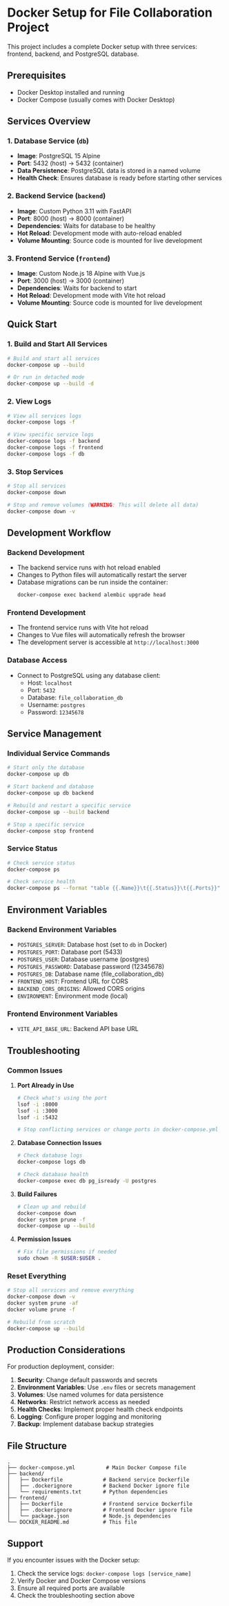 # Docker Setup for File Collaboration Project

This project includes a complete Docker setup with three services: frontend, backend, and PostgreSQL database.

## Prerequisites

- Docker Desktop installed and running
- Docker Compose (usually comes with Docker Desktop)

## Services Overview

### 1. Database Service (`db`)
- **Image**: PostgreSQL 15 Alpine
- **Port**: 5432 (host) → 5432 (container)
- **Data Persistence**: PostgreSQL data is stored in a named volume
- **Health Check**: Ensures database is ready before starting other services

### 2. Backend Service (`backend`)
- **Image**: Custom Python 3.11 with FastAPI
- **Port**: 8000 (host) → 8000 (container)
- **Dependencies**: Waits for database to be healthy
- **Hot Reload**: Development mode with auto-reload enabled
- **Volume Mounting**: Source code is mounted for live development

### 3. Frontend Service (`frontend`)
- **Image**: Custom Node.js 18 Alpine with Vue.js
- **Port**: 3000 (host) → 3000 (container)
- **Dependencies**: Waits for backend to start
- **Hot Reload**: Development mode with Vite hot reload
- **Volume Mounting**: Source code is mounted for live development

## Quick Start

### 1. Build and Start All Services
```bash
# Build and start all services
docker-compose up --build

# Or run in detached mode
docker-compose up --build -d
```

### 2. View Logs
```bash
# View all services logs
docker-compose logs -f

# View specific service logs
docker-compose logs -f backend
docker-compose logs -f frontend
docker-compose logs -f db
```

### 3. Stop Services
```bash
# Stop all services
docker-compose down

# Stop and remove volumes (WARNING: This will delete all data)
docker-compose down -v
```

## Development Workflow

### Backend Development
- The backend service runs with hot reload enabled
- Changes to Python files will automatically restart the server
- Database migrations can be run inside the container:
  ```bash
  docker-compose exec backend alembic upgrade head
  ```

### Frontend Development
- The frontend service runs with Vite hot reload
- Changes to Vue files will automatically refresh the browser
- The development server is accessible at `http://localhost:3000`

### Database Access
- Connect to PostgreSQL using any database client:
  - Host: `localhost`
  - Port: `5432`
  - Database: `file_collaboration_db`
  - Username: `postgres`
  - Password: `12345678`

## Service Management

### Individual Service Commands
```bash
# Start only the database
docker-compose up db

# Start backend and database
docker-compose up db backend

# Rebuild and restart a specific service
docker-compose up --build backend

# Stop a specific service
docker-compose stop frontend
```

### Service Status
```bash
# Check service status
docker-compose ps

# Check service health
docker-compose ps --format "table {{.Name}}\t{{.Status}}\t{{.Ports}}"
```

## Environment Variables

### Backend Environment Variables
- `POSTGRES_SERVER`: Database host (set to `db` in Docker)
- `POSTGRES_PORT`: Database port (5433)
- `POSTGRES_USER`: Database username (postgres)
- `POSTGRES_PASSWORD`: Database password (12345678)
- `POSTGRES_DB`: Database name (file_collaboration_db)
- `FRONTEND_HOST`: Frontend URL for CORS
- `BACKEND_CORS_ORIGINS`: Allowed CORS origins
- `ENVIRONMENT`: Environment mode (local)

### Frontend Environment Variables
- `VITE_API_BASE_URL`: Backend API base URL

## Troubleshooting

### Common Issues

1. **Port Already in Use**
   ```bash
   # Check what's using the port
   lsof -i :8000
   lsof -i :3000
   lsof -i :5432

   # Stop conflicting services or change ports in docker-compose.yml
   ```

2. **Database Connection Issues**
   ```bash
   # Check database logs
   docker-compose logs db

   # Check database health
   docker-compose exec db pg_isready -U postgres
   ```

3. **Build Failures**
   ```bash
   # Clean up and rebuild
   docker-compose down
   docker system prune -f
   docker-compose up --build
   ```

4. **Permission Issues**
   ```bash
   # Fix file permissions if needed
   sudo chown -R $USER:$USER .
   ```

### Reset Everything
```bash
# Stop all services and remove everything
docker-compose down -v
docker system prune -af
docker volume prune -f

# Rebuild from scratch
docker-compose up --build
```

## Production Considerations

For production deployment, consider:

1. **Security**: Change default passwords and secrets
2. **Environment Variables**: Use `.env` files or secrets management
3. **Volumes**: Use named volumes for data persistence
4. **Networks**: Restrict network access as needed
5. **Health Checks**: Implement proper health check endpoints
6. **Logging**: Configure proper logging and monitoring
7. **Backup**: Implement database backup strategies

## File Structure

```
.
├── docker-compose.yml          # Main Docker Compose file
├── backend/
│   ├── Dockerfile             # Backend service Dockerfile
│   ├── .dockerignore          # Backend Docker ignore file
│   └── requirements.txt       # Python dependencies
├── frontend/
│   ├── Dockerfile             # Frontend service Dockerfile
│   ├── .dockerignore          # Frontend Docker ignore file
│   └── package.json           # Node.js dependencies
└── DOCKER_README.md           # This file
```

## Support

If you encounter issues with the Docker setup:

1. Check the service logs: `docker-compose logs [service_name]`
2. Verify Docker and Docker Compose versions
3. Ensure all required ports are available
4. Check the troubleshooting section above

